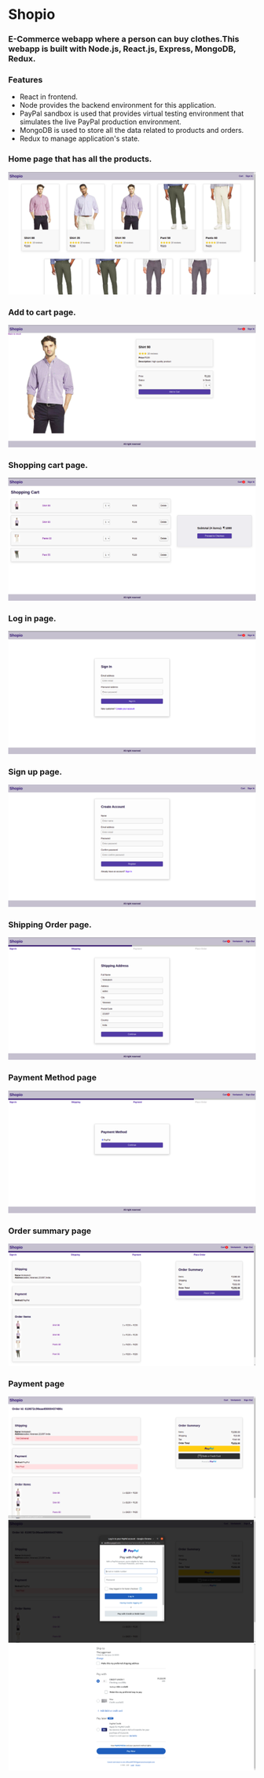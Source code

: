 # Shopio
### E-Commerce webapp where a person can buy clothes.This webapp is built with Node.js, React.js, Express, MongoDB, Redux.
### Features
- React in frontend.
- Node provides the backend environment for this application.
- PayPal sandbox is used that provides virtual testing environment that simulates the live PayPal production environment.
- MongoDB is used to store all the data related to products and orders.
- Redux to manage application's state.

### Home page that has all the products.
![](screenshots/1.png)
### Add to cart page.
![](screenshots/2.png)
### Shopping cart page.
![](screenshots/4.png)
### Log in page.
![](screenshots/5.png)
### Sign up page.
![](screenshots/6.png)
### Shipping Order page.
![](screenshots/7.png)
### Payment Method page
![](screenshots/8.png)
### Order summary page
![](screenshots/9.png)
### Payment page
![](screenshots/10.png)
![](screenshots/11.png)
![](screenshots/12.png)




